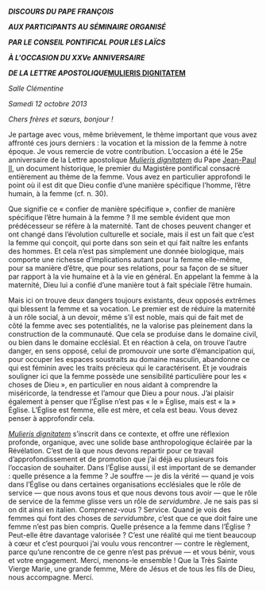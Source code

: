 ***DISCOURS DU PAPE FRANÇOIS***

***AUX PARTICIPANTS AU SÉMINAIRE ORGANISÉ***

***PAR LE CONSEIL PONTIFICAL POUR LES LAÏCS***

***À L'OCCASION DU XXVe ANNIVERSAIRE***

***DE LA LETTRE APOSTOLIQUE*[MULIERIS DIGNITATEM](http://www.vatican.va/holy_father/john_paul_ii/apost_letters/1988/documents/hf_jp-ii_apl_19880815_mulieris-dignitatem_fr.html)**

*Salle Clémentine*

*Samedi 12 octobre 2013*

*Chers frères et sœurs, bonjour !*

Je partage avec vous, même brièvement, le thème important que vous avez affronté ces jours derniers : la vocation et la mission de la femme à notre époque. Je vous remercie de votre contribution. L’occasion a été le 25e anniversaire de la Lettre apostolique *[Mulieris dignitatem](http://www.vatican.va/holy_father/john_paul_ii/apost_letters/1988/documents/hf_jp-ii_apl_19880815_mulieris-dignitatem_fr.html)* du Pape [Jean-Paul II](http://www.vatican.va/holy_father/john_paul_ii/index_fr.htm), un document historique, le premier du Magistère pontifical consacré entièrement au thème de la femme. Vous avez en particulier approfondi le point où il est dit que Dieu confie d’une manière spécifique l’homme, l’être humain, à la femme (cf. n. 30).

Que signifie ce « confier de manière spécifique », confier de manière spécifique l’être humain à la femme ? Il me semble évident que mon prédécesseur se réfère à la maternité. Tant de choses peuvent changer et ont changé dans l’évolution culturelle et sociale, mais il est un fait que c’est la femme qui conçoit, qui porte dans son sein et qui fait naître les enfants des hommes. Et cela n’est pas simplement une donnée biologique, mais comporte une richesse d’implications autant pour la femme elle-même, pour sa manière d’être, que pour ses relations, pour sa façon de se situer par rapport à la vie humaine et à la vie en général. En appelant la femme à la maternité, Dieu lui a confié d’une manière tout à fait spéciale l’être humain.

Mais ici on trouve deux dangers toujours existants, deux opposés extrêmes qui blessent la femme et sa vocation. Le premier est de réduire la maternité à un rôle social, à un devoir, même s’il est noble, mais qui de fait met de côté la femme avec ses potentialités, ne la valorise pas pleinement dans la construction de la communauté. Que cela se produise dans le domaine civil, ou bien dans le domaine ecclésial. Et en réaction à cela, on trouve l’autre danger, en sens opposé, celui de promouvoir une sorte d’émancipation qui, pour occuper les espaces soustraits au domaine masculin, abandonne ce qui est féminin avec les traits précieux qui le caractérisent. Et je voudrais souligner ici que la femme possède une sensibilité particulière pour les « choses de Dieu », en particulier en nous aidant à comprendre la miséricorde, la tendresse et l’amour que Dieu a pour nous. J’ai plaisir également à penser que l’Église n’est pas « le » Église, mais est « la » Église. L’Église est femme, elle est mère, et cela est beau. Vous devez penser à approfondir cela.

*[Mulieris dignitatem](http://www.vatican.va/holy_father/john_paul_ii/apost_letters/1988/documents/hf_jp-ii_apl_19880815_mulieris-dignitatem_fr.html)* s’inscrit dans ce contexte, et offre une réflexion profonde, organique, avec une solide base anthropologique éclairée par la Révélation. C’est de là que nous devons repartir pour ce travail d’approfondissement et de promotion que j’ai déjà eu plusieurs fois l’occasion de souhaiter. Dans l’Église aussi, il est important de se demander : quelle présence a la femme ? Je souffre — je dis la vérité — quand je vois dans l’Église ou dans certaines organisations ecclésiales que le rôle de service — que nous avons tous et que nous devons tous avoir — que le rôle de service de la femme glisse vers un rôle de
*servidumbre*. Je ne sais pas si on dit ainsi en italien. Comprenez-vous ? Service. Quand je vois des femmes qui font des choses de
*servidumbre*, c’est que ce que doit faire une femme n’est pas bien compris. Quelle présence a la femme dans l’Église ? Peut-elle être davantage valorisée ? C’est une réalité qui me tient beaucoup à cœur et c’est pourquoi j’ai voulu vous rencontrer — contre le règlement, parce qu’une rencontre de ce genre n’est pas prévue — et vous bénir, vous et votre engagement. Merci, menons-le ensemble ! Que la Très Sainte Vierge Marie, une grande femme, Mère de Jésus et de tous les fils de Dieu, nous accompagne. Merci.